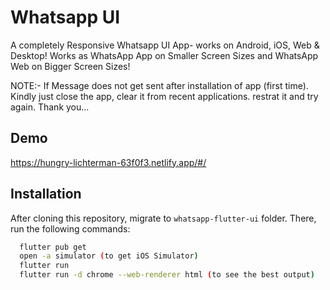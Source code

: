 
# Whatsapp UI

A completely Responsive Whatsapp UI App- works on Android, iOS, Web & Desktop! Works as WhatsApp App on Smaller Screen Sizes and WhatsApp Web on Bigger Screen Sizes!

NOTE:- If Message does not get sent after installation of app (first time). Kindly just close the app, clear it from recent applications. restrat it and try again. 
Thank you...



## Demo
https://hungry-lichterman-63f0f3.netlify.app/#/









## Installation
After cloning this repository, migrate to ```whatsapp-flutter-ui``` folder. There, run the following commands:
```bash
  flutter pub get
  open -a simulator (to get iOS Simulator)
  flutter run
  flutter run -d chrome --web-renderer html (to see the best output)
```
    



